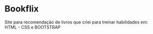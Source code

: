 # Bookflix
Site para recomendação de livros que criei para treinar habilidades em: HTML - CSS e BOOTSTRAP
<div>
<img src:https://ibb.co/fnZPt3m>
</div>
